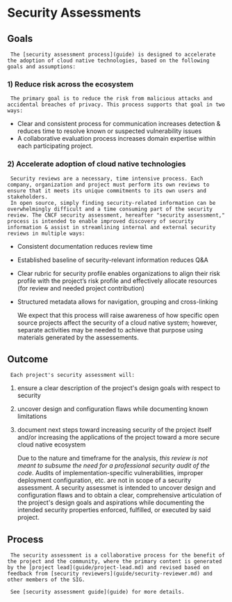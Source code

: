 # Security Assessments

## Goals

     The [security assessment process](guide) is designed to accelerate the adoption of cloud native technologies, based on the following goals and assumptions:

### 1) Reduce risk across the ecosystem

     The primary goal is to reduce the risk from malicious attacks and accidental breaches of privacy. This process supports that goal in two ways:

   * Clear and consistent process for communication increases detection & reduces time to resolve known or suspected vulnerability issues
   * A collaborative evaluation process increases domain expertise within each participating project.

### 2) Accelerate adoption of cloud native technologies

     Security reviews are a necessary, time intensive process. Each company, organization and project must perform its own reviews to ensure that it meets its unique commitments to its own users and stakeholders.
     In open source, simply finding security-related information can be overwhelmingly difficult and a time consuming part of the security review. The CNCF security assessment, hereafter "security assessment," process is intended to enable improved discovery of security information & assist in streamlining internal and external security reviews in multiple ways:

   * Consistent documentation reduces review time
   * Established baseline of security-relevant information reduces Q&A
   * Clear rubric for security profile enables organizations to align their risk profile with the project’s risk profile and effectively allocate resources (for review and needed project contribution)
   * Structured metadata allows for navigation, grouping and cross-linking

     We expect that this process will raise awareness of how specific open source projects affect the security of a cloud native system; however, separate activities may be needed to achieve that purpose using materials generated by the assessements.

## Outcome

     Each project's security assessment will:
1. ensure a clear description of the project's design goals with respect to
security
2. uncover design and configuration flaws while documenting known limitations
3. document next steps toward increasing security of the project itself and/or increasing the applications of the project toward a more secure cloud native ecosystem

     Due to the nature and timeframe for the analysis, *this review is not meant to subsume the need for a professional security audit of the code*.  Audits of implementation-specific vulnerabilities, improper deployment configuration, etc. are not in scope of a security assessment.  A security assessmet is intended to uncover design and configuration flaws and to obtain a clear, comprehensive articulation of the project's design goals and aspirations while documenting the intended security properties enforced, fulfilled, or executed by said project.

## Process

     The security assessment is a collaborative process for the benefit of the project and the community, where the primary content is generated by the [project lead](guide/project-lead.md) and revised based on feedback from [security reviewers](guide/security-reviewer.md) and other members of the SIG.

     See [security assessment guide](guide) for more details.
